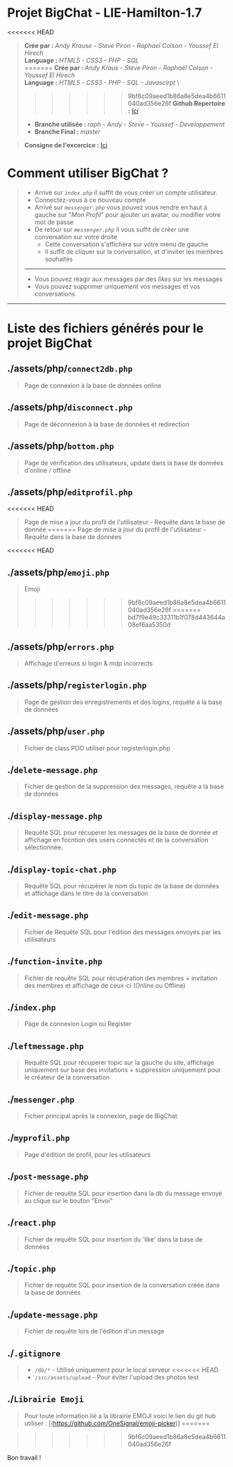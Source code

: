 # Projet BigChat - LIE-Hamilton-1.7 

<<<<<<< HEAD
> **Crée par :** _Andy Krause - Steve Piron - Raphael Colson - Youssef El Hirech_ \
> **Language :** _HTML5 - CSS3 - PHP - SQL_ \
=======
> **Crée par :** _Andy Kraus - Steve Piron - Raphaël Colson - Youssef El Hirech_ \
> **Language :** _HTML5 - CSS3 - PHP - SQL - Javascirpt_ \
>>>>>>> 9bf6c09aeed1b86a8e5dea4b6611040ad356e26f
> **Github Repertoire :** _[Ici](https://github.com/rafacolsn/Messenger)_
> - **Branche utilisée :** _raph - Andy - Steve - Youssef - Developpement_
> - **Branche Final :** _master_ 

> **Consigne de l'excercice :** [Ici](https://github.com/becodeorg/LIE-Hamilton-1.7/blob/master/02-La-colline/01-php-messenger/README.md)
> 
# Comment utiliser BigChat ?

> - Arrivé sur _`index.php`_ il suffit de vous créer un compte utilisateur. 
> - Connectez-vous à ce nouveau compte
> - Arrivé sur _`messenger.php`_ vous pouvez vous rendre en haut à gauche sur "_Mon Profil_" pour ajouter un avatar, ou modifier votre mot de passe
> - De retour sur _`messenger.php`_ il vous suffit de créer une conversation sur votre droite
>   - Cette conversation s'affichera sur votre menu de gauche
>   - Il suffit de cliquer sur la conversation, et d'inviter les membres souhaités
> ___
> - Vous pouvez réagir aux messages par des _likes_ sur les messages
> - Vous pouvez supprimer uniquement vos messages et vos conversations


___

# Liste des fichiers générés pour le projet BigChat

## ./assets/php/`connect2db.php`

> Page de connexion à la base de données online

## ./assets/php/`disconnect.php`

> Page de déconnexion à la base de données et redirection

## ./assets/php/`bottom.php`

> Page de vérification des utilisateurs, update dans la base de données d'online / offline

## ./assets/php/`editprofil.php`

<<<<<<< HEAD
> Page de mise a jour du profil de l'utilisateur - Requête dans la base de donnée
=======
> Page de mise à jour du profil de l'utilisateur - Requête dans la base de données

<<<<<<< HEAD
## ./assets/php/`emoji.php`

> Emoji
>>>>>>> 9bf6c09aeed1b86a8e5dea4b6611040ad356e26f
=======
>>>>>>> bd7f9e49c33311b1f078d443644a08ef6aa5350d

## ./assets/php/`errors.php`

> Affichage d'erreurs si login & mdp incorrects

## ./assets/php/`registerlogin.php`

> Page de gestion des enregistrements et des logins, requête a la base de données

## ./assets/php/`user.php`

> Fichier de class POO utiliser pour registerlogin.php

## ./`delete-message.php`

> Fichier de gestion de la suppression des messages, requête a la base de données

## ./`display-message.php`

> Requête SQL pour récuperer les messages de la base de donnée et affichage en focntion des users connectés et de la conversation sélectionnée.

## ./`display-topic-chat.php`

> Requête SQL pour récupérer le nom du topic de la base de données et affichage dans le titre de la conversation

## ./`edit-message.php`

> Fichier de Requête SQL pour l'édition des messages envoyés par les utilisateurs 

## ./`function-invite.php`

> Fichier de requête SQL pour récupération des membres + invitation des membres et affichage de ceux-ci (Online ou Offline)

## ./`index.php`

> Page de connexion Login ou Register 

## ./`leftmessage.php`

> Requête SQL pour récuperer topic sur la gauche du site, affichage uniquement sur base des invitations + suppression uniquement pour le créateur de la conversation

## ./`messenger.php`

> Fichier principal après la connexion, page de BigChat

## ./`myprofil.php`

> Page d'édition de profil, pour les utilisateurs

## ./`post-message.php`

> Fichier de requête SQL pour insertion dans la db du message envoyé au clique sur le bouton "Envoi"

## ./`react.php`

> Fichier de requête SQL pour insertion du 'like' dans la base de données

## ./`topic.php`

> Fichier de requête SQL pour insertion de la conversation créée dans la base de données 

## ./`update-message.php`

> Fichier de requête lors de l'édition d'un message

## ./`.gitignore`
> - `/db/*` - Utilisé uniquement pour le local serveur
<<<<<<< HEAD
> - `/src/assets/upload` - Pour éviter l'upload des photos test

## ./`Librairie Emoji`
> Pour toute information lié a la librairie EMOJI voici le lien du git hub utiliser : [(https://github.com/OneSignal/emoji-picker)]
=======

 
>>>>>>> 9bf6c09aeed1b86a8e5dea4b6611040ad356e26f

Bon travail !
